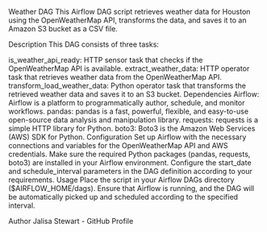 Weather DAG
This Airflow DAG script retrieves weather data for Houston using the OpenWeatherMap API, transforms the data, and saves it to an Amazon S3 bucket as a CSV file.

Description
This DAG consists of three tasks:

is_weather_api_ready: HTTP sensor task that checks if the OpenWeatherMap API is available.
extract_weather_data: HTTP operator task that retrieves weather data from the OpenWeatherMap API.
transform_load_weather_data: Python operator task that transforms the retrieved weather data and saves it to an S3 bucket.
Dependencies
Airflow: Airflow is a platform to programmatically author, schedule, and monitor workflows.
pandas: pandas is a fast, powerful, flexible, and easy-to-use open-source data analysis and manipulation library.
requests: requests is a simple HTTP library for Python.
boto3: Boto3 is the Amazon Web Services (AWS) SDK for Python.
Configuration
Set up Airflow with the necessary connections and variables for the OpenWeatherMap API and AWS credentials.
Make sure the required Python packages (pandas, requests, boto3) are installed in your Airflow environment.
Configure the start_date and schedule_interval parameters in the DAG definition according to your requirements.
Usage
Place the script in your Airflow DAGs directory ($AIRFLOW_HOME/dags).
Ensure that Airflow is running, and the DAG will be automatically picked up and scheduled according to the specified interval.

Author
Jalisa Stewart - GitHub Profile
